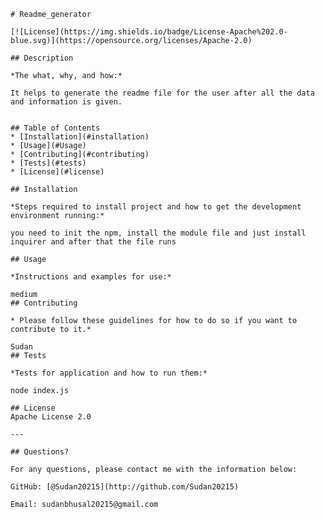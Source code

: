 
    # Readme_generator
  
    [![License](https://img.shields.io/badge/License-Apache%202.0-blue.svg)](https://opensource.org/licenses/Apache-2.0)
    
    ## Description 
  
    *The what, why, and how:* 
    
    It helps to generate the readme file for the user after all the data and information is given.
      
      
    ## Table of Contents
    * [Installation](#installation)
    * [Usage](#Usage)
    * [Contributing](#contributing)
    * [Tests](#tests)
    * [License](#license)
    
    ## Installation
  
    *Steps required to install project and how to get the development environment running:*
  
    you need to init the npm, install the module file and just install inquirer and after that the file runs
      
    ## Usage 
    
    *Instructions and examples for use:*
    
    medium  
    ## Contributing
    
    * Please follow these guidelines for how to do so if you want to contribute to it.*
    
    Sudan   
    ## Tests
    
    *Tests for application and how to run them:*
    
    node index.js
      
    ## License
    Apache License 2.0
      
    ---
    
    ## Questions?
    
    For any questions, please contact me with the information below:
   
    GitHub: [@Sudan20215](http://github.com/Sudan20215)
  
    Email: sudanbhusal20215@gmail.com
    
    

    